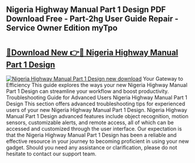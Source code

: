 ## Nigeria Highway Manual Part 1 Design PDF Download Free - Part-2hg User Guide Repair - Service Owner Edition myTpo

# <h2><a href="http://bc63398.oget.top/?id=Nigeria+Highway+Manual+Part+1+Design">🔗Download New 👉🔴 Nigeria Highway Manual Part 1 Design</a></h2>

[![Nigeria Highway Manual Part 1 Design new download](https://i.imgur.com/5g1atiW.png)](http://bc63398.oget.top/?id=Nigeria+Highway+Manual+Part+1+Design)
Your Gateway to Efficiency This guide explores the ways your new Nigeria Highway Manual Part 1 Design can streamline your workflow and boost productivity. Troubleshooting Guide for Advanced Users Nigeria Highway Manual Part 1 Design This section offers advanced troubleshooting tips for experienced users of your new Nigeria Highway Manual Part 1 Design. Nigeria Highway Manual Part 1 Design advanced features include object recognition, motion sensors, customizable alerts, and remote access, all of which can be accessed and customized through the user interface. Our expectation is that the Nigeria Highway Manual Part 1 Design has been a reliable and effective resource in your journey to becoming proficient in using your new gadget. Should you need any assistance or clarification, please do not hesitate to contact our support team.
